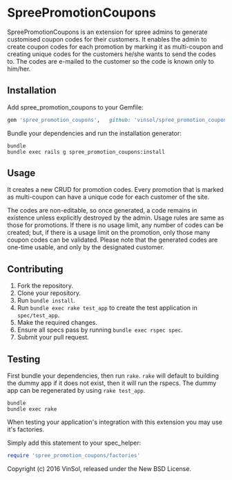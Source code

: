 SpreePromotionCoupons
=====================

SpreePromotionCoupons is an extension for spree admins to generate customised coupon codes for their customers. It enables the admin to create coupon codes for each promotion by marking it as multi-coupon and creating unique codes for the customers he/she wants to send the codes to. The codes are e-mailed to the customer so the code is known only to him/her.

Installation
------------

Add spree_promotion_coupons to your Gemfile:

```ruby
gem 'spree_promotion_coupons',   github: 'vinsol/spree_promotion_coupons',   branch: 'x-x-stable'
```

Bundle your dependencies and run the installation generator:

```shell
bundle
bundle exec rails g spree_promotion_coupons:install
```

Usage
-----

It creates a new CRUD for promotion codes. Every promotion that is marked as multi-coupon can have a unique code for each customer of the site.

The codes are non-editable, so once generated, a code remains in existence unless explicitly destroyed by the admin. Usage rules are same as those for promotions. If there is no usage limit, any number of codes can be created; but, if there is a usage limit on the promotion, only those many coupon codes can be validated. Please note that the generated codes are one-time usable, and only by the designated customer.

Contributing
------------

1. Fork the repository.
2. Clone your repository.
3. Run `bundle install`.
4. Run `bundle exec rake test_app` to create the test application in `spec/test_app`.
5. Make the required changes.
6. Ensure all specs pass by running `bundle exec rspec spec`.
7. Submit your pull request.

Testing
-------

First bundle your dependencies, then run `rake`. `rake` will default to building the dummy app if it does not exist, then it will run the rspecs. The dummy app can be regenerated by using `rake test_app`.

```shell
bundle
bundle exec rake
```

When testing your application's integration with this extension you may use it's factories.

Simply add this statement to your spec_helper:

```ruby
require 'spree_promotion_coupons/factories'
```

Copyright (c) 2016 VinSol, released under the New BSD License.

